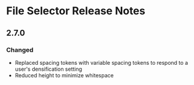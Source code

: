<!-- Release notes authoring guidelines: http://keepachangelog.com/ -->

# File Selector Release Notes

<!-- ## [Unreleased] -->

## 2.7.0

### Changed

- Replaced spacing tokens with variable spacing tokens to respond to a user's densification setting
- Reduced height to minimize whitespace
